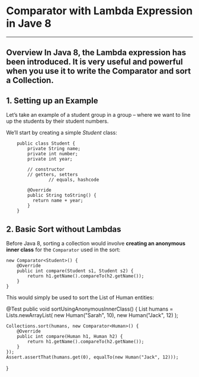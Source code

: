 
# Comparator with Lambda Expression in Jave 8
-------------------

Overview 
In Java 8, the Lambda expression has been introduced. It is very useful and powerful when you use it to write the Comparator and sort a Collection.
------------

## 1. Setting up an Example
Let’s take an example of a student group in a group – where we want to line up the students by their student numbers.

We’ll start by creating a simple _Student_ class:

```  
    public class Student {
        private String name;
        private int number;
        private int year;

        // constructor
        // getters, setters  
				// equals, hashcode

        @Override
        public String toString() {
          return name + year;
        }
    }
```

## 2. Basic Sort without Lambdas

Before Java 8, sorting a collection would involve __creating an anonymous inner class__ for the `Comparator` used in the sort:
```
new Comparator<Student>() {
    @Override
    public int compare(Student s1, Student s2) {
        return h1.getName().compareTo(h2.getName());
    }
}
```

This would simply be used to sort the List of Human entities:

@Test
public void sortUsingAnonymousInnerClass() {
    List<Human> humans = Lists.newArrayList(
      new Human("Sarah", 10), 
      new Human("Jack", 12)
    );
     
    Collections.sort(humans, new Comparator<Human>() {
        @Override
        public int compare(Human h1, Human h2) {
            return h1.getName().compareTo(h2.getName());
        }
    });
    Assert.assertThat(humans.get(0), equalTo(new Human("Jack", 12)));
}


